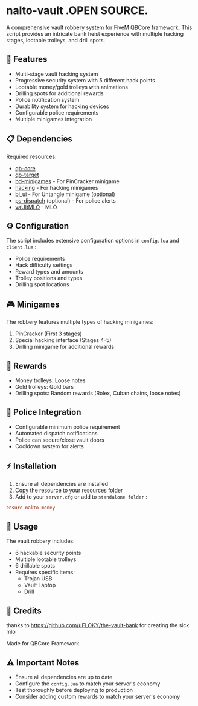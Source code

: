 # nalto-vault .OPEN SOURCE.

A comprehensive vault robbery system for FiveM QBCore framework. This script provides an intricate bank heist experience with multiple hacking stages, lootable trolleys, and drill spots.

## 🌟 Features

- Multi-stage vault hacking system
- Progressive security system with 5 different hack points
- Lootable money/gold trolleys with animations
- Drilling spots for additional rewards
- Police notification system
- Durability system for hacking devices
- Configurable police requirements
- Multiple minigames integration

## 📋 Dependencies

Required resources:
- [qb-core](https://github.com/qbcore-framework/qb-core)
- [qb-target](https://github.com/qbcore-framework/qb-target)
- [bd-minigames](https://github.com/sample/bd-minigames) - For PinCracker minigame
- [hacking](https://github.com/sample/hacking) - For hacking minigames
- [bl_ui](https://github.com/sample/bl_ui) - For Untangle minigame (optional)
- [ps-dispatch](https://github.com/Project-Sloth/ps-dispatch) (optional) - For police alerts
- [vaUltMLO](https://github.com/uFLOKY/the-vault-bank) - MLO
## ⚙️ Configuration

The script includes extensive configuration options in `config.lua` and `client.lua` :
- Police requirements
- Hack difficulty settings
- Reward types and amounts
- Trolley positions and types
- Drilling spot locations

## 🎮 Minigames

The robbery features multiple types of hacking minigames:
1. PinCracker (First 3 stages)
2. Special hacking interface (Stages 4-5)
3. Drilling minigame for additional rewards

## 💎 Rewards

- Money trolleys: Loose notes
- Gold trolleys: Gold bars
- Drilling spots: Random rewards (Rolex, Cuban chains, loose notes)

## 🚓 Police Integration

- Configurable minimum police requirement
- Automated dispatch notifications
- Police can secure/close vault doors
- Cooldown system for alerts

## ⚡ Installation

1. Ensure all dependencies are installed
2. Copy the resource to your resources folder
3. Add to your `server.cfg` or add to `standalone folder` :
```cfg
ensure nalto-money
```

## 🔧 Usage

The vault robbery includes:
- 6 hackable security points
- Multiple lootable trolleys
- 6 drillable spots
- Requires specific items:
  - Trojan USB
  - Vault Laptop
  - Drill

## 🤝 Credits

thanks to https://github.com/uFLOKY/the-vault-bank for creating the sick mlo

Made for QBCore Framework


## ⚠️ Important Notes

- Ensure all dependencies are up to date
- Configure the `config.lua` to match your server's economy
- Test thoroughly before deploying to production
- Consider adding custom rewards to match your server's economy
